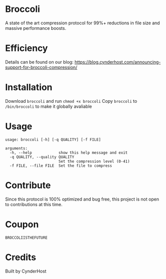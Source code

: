 # Broccoli
A state of the art compression protocol for 99%+ reductions in file size and massive performance boosts.
# Efficiency
Details can be found on our blog: https://blog.cynderhost.com/announcing-support-for-broccoli-compression/
# Installation
Download `broccoli` and run `chmod +x broccoli`
Copy `broccoli` to `/bin/broccoli` to make it globally avaliable
# Usage

    usage: broccoli [-h] [-q QUALITY] [-f FILE]
    
    arguments:
      -h, --help            show this help message and exit
      -q QUALITY, --quality QUALITY
                            Set the compression level (0-41)
      -f FILE, --file FILE  Set the file to compress
# Contribute
Since this protocol is 100% optimized and bug free, this project is not open to contributions at this time.
# Coupon
`BROCCOLIISTHEFUTURE`
# Credits
Built by CynderHost
